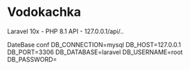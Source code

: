 ﻿# Vodokachka

Laravel 10x - PHP 8.1 
API - 127.0.0.1/api/..

DateBase conf 
DB_CONNECTION=mysql
DB_HOST=127.0.0.1
DB_PORT=3306
DB_DATABASE=laravel
DB_USERNAME=root
DB_PASSWORD=
